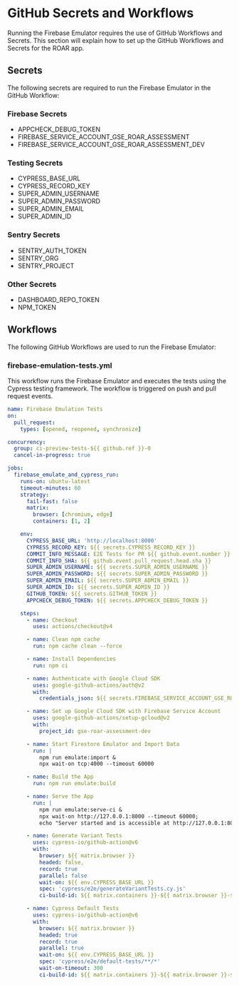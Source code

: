 # GitHub Secrets and Workflows
Running the Firebase Emulator requires the use of GitHub Workflows and Secrets. This section will explain how to set up the GitHub Workflows and Secrets for the ROAR app.

## Secrets
The following secrets are required to run the Firebase Emulator in the GitHub Workflow:

### Firebase Secrets
- APPCHECK_DEBUG_TOKEN
- FIREBASE_SERVICE_ACCOUNT_GSE_ROAR_ASSESSMENT
- FIREBASE_SERVICE_ACCOUNT_GSE_ROAR_ASSESSMENT_DEV

### Testing Secrets
- CYPRESS_BASE_URL
- CYPRESS_RECORD_KEY
- SUPER_ADMIN_USERNAME
- SUPER_ADMIN_PASSWORD
- SUPER_ADMIN_EMAIL
- SUPER_ADMIN_ID

### Sentry Secrets
- SENTRY_AUTH_TOKEN
- SENTRY_ORG
- SENTRY_PROJECT

### Other Secrets
- DASHBOARD_REPO_TOKEN
- NPM_TOKEN

## Workflows
The following GitHub Workflows are used to run the Firebase Emulator:

### firebase-emulation-tests.yml
This workflow runs the Firebase Emulator and executes the tests using the Cypress testing framework. The workflow is triggered on push and pull request events.

```yaml
name: Firebase Emulation Tests
on:
  pull_request:
    types: [opened, reopened, synchronize]

concurrency:
  group: ci-preview-tests-${{ github.ref }}-0
  cancel-in-progress: true

jobs:
  firebase_emulate_and_cypress_run:
    runs-on: ubuntu-latest
    timeout-minutes: 60
    strategy:
      fail-fast: false
      matrix:
        browser: [chromium, edge]
        containers: [1, 2]

    env:
      CYPRESS_BASE_URL: 'http://localhost:8000'
      CYPRESS_RECORD_KEY: ${{ secrets.CYPRESS_RECORD_KEY }}
      COMMIT_INFO_MESSAGE: E2E Tests for PR ${{ github.event.number }} "${{ github.event.pull_request.title }}" from commit "${{ github.event.pull_request.head.sha }}"
      COMMIT_INFO_SHA: ${{ github.event.pull_request.head.sha }}
      SUPER_ADMIN_USERNAME: ${{ secrets.SUPER_ADMIN_USERNAME }}
      SUPER_ADMIN_PASSWORD: ${{ secrets.SUPER_ADMIN_PASSWORD }}
      SUPER_ADMIN_EMAIL: ${{ secrets.SUPER_ADMIN_EMAIL }}
      SUPER_ADMIN_ID: ${{ secrets.SUPER_ADMIN_ID }}
      GITHUB_TOKEN: ${{ secrets.GITHUB_TOKEN }}
      APPCHECK_DEBUG_TOKEN: ${{ secrets.APPCHECK_DEBUG_TOKEN }}

    steps:
      - name: Checkout
        uses: actions/checkout@v4

      - name: Clean npm cache
        run: npm cache clean --force

      - name: Install Dependencies
        run: npm ci

      - name: Authenticate with Google Cloud SDK
        uses: google-github-actions/auth@v2
        with:
          credentials_json: ${{ secrets.FIREBASE_SERVICE_ACCOUNT_GSE_ROAR_ASSESSMENT_DEV }}

      - name: Set up Google Cloud SDK with Firebase Service Account
        uses: google-github-actions/setup-gcloud@v2
        with:
          project_id: gse-roar-assessment-dev

      - name: Start Firestore Emulator and Import Data
        run: |
          npm run emulate:import &
          npx wait-on tcp:4000 --timeout 60000

      - name: Build the App
        run: npm run emulate:build

      - name: Serve the App
        run: |
          npm run emulate:serve-ci & 
          npx wait-on http://127.0.0.1:8000 --timeout 60000;
          echo "Server started and is accessible at http://127.0.0.1:8000"

      - name: Generate Variant Tests
        uses: cypress-io/github-action@v6
        with:
          browser: ${{ matrix.browser }}
          headed: false,
          record: true
          parallel: false
          wait-on: ${{ env.CYPRESS_BASE_URL }}
          spec: 'cypress/e2e/generateVariantTests.cy.js'
          ci-build-id: ${{ matrix.containers }}-${{ matrix.browser }}-${{ github.run_id }}-${{ github.ref }}

      - name: Cypress Default Tests
        uses: cypress-io/github-action@v6
        with:
          browser: ${{ matrix.browser }}
          headed: true
          record: true
          parallel: true
          wait-on: ${{ env.CYPRESS_BASE_URL }}
          spec: 'cypress/e2e/default-tests/**/*'
          wait-on-timeout: 300
          ci-build-id: ${{ matrix.containers }}-${{ matrix.browser }}-${{ github.run_id }}-${{ github.ref }}
```